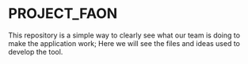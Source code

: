 # PROJECT_FAON
This repository is a simple way to clearly see what our team is doing to make the application work;
Here we will see the files and ideas used to develop the tool.
